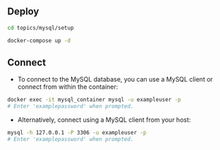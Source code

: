 ## Deploy

```bash
cd topics/mysql/setup

docker-compose up -d
```

## Connect

- To connect to the MySQL database, you can use a MySQL client or connect from within the container:

```bash
docker exec -it mysql_container mysql -u exampleuser -p
# Enter 'examplepassword' when prompted.
```

- Alternatively, connect using a MySQL client from your host:

```bash
mysql -h 127.0.0.1 -P 3306 -u exampleuser -p
# Enter 'examplepassword' when prompted.
```
